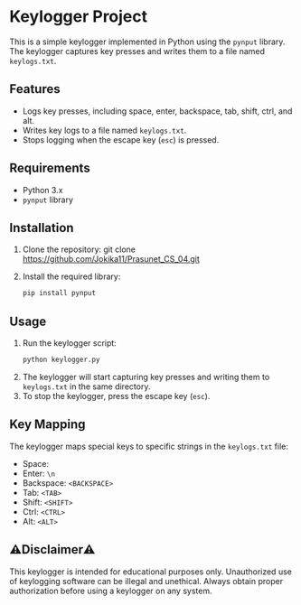 # Keylogger Project
This is a simple keylogger implemented in Python using the `pynput` library. The keylogger captures key presses and writes them to a file named `keylogs.txt`.

## Features
- Logs key presses, including space, enter, backspace, tab, shift, ctrl, and alt.
- Writes key logs to a file named `keylogs.txt`.
- Stops logging when the escape key (`esc`) is pressed.

## Requirements
- Python 3.x
- `pynput` library

## Installation
1. Clone the repository:
    git clone https://github.com/Jokika11/Prasunet_CS_04.git

2. Install the required library:
    ```bash
    pip install pynput
    ```

## Usage
1. Run the keylogger script:
    ```bash
    python keylogger.py
    ```
2. The keylogger will start capturing key presses and writing them to `keylogs.txt` in the same directory.
3. To stop the keylogger, press the escape key (`esc`).

## Key Mapping
The keylogger maps special keys to specific strings in the `keylogs.txt` file:
- Space: ` `
- Enter: `\n`
- Backspace: `<BACKSPACE>`
- Tab: `<TAB>`
- Shift: `<SHIFT>`
- Ctrl: `<CTRL>`
- Alt: `<ALT>`

## ⚠️Disclaimer⚠️
This keylogger is intended for educational purposes only. Unauthorized use of keylogging software can be illegal and unethical. Always obtain proper authorization before using a keylogger on any system.
